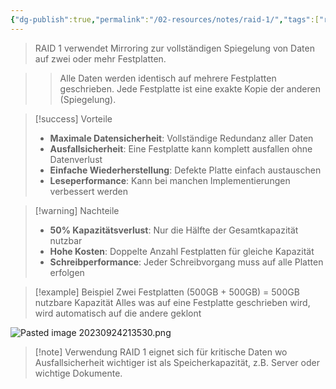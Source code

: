 ```yaml
---
{"dg-publish":true,"permalink":"/02-resources/notes/raid-1/","tags":["raid/mirroring","sicherheit/spiegelung","informatik/hardware"],"noteIcon":"","updated":"2025-09-27T02:13:10.576+02:00"}
---
```



>RAID 1 verwendet Mirroring zur vollständigen Spiegelung von Daten auf zwei oder mehr Festplatten.

>>Alle Daten werden identisch auf mehrere Festplatten geschrieben. Jede Festplatte ist eine exakte Kopie der anderen (Spiegelung).

>[!success] Vorteile
>- **Maximale Datensicherheit**: Vollständige Redundanz aller Daten
>- **Ausfallsicherheit**: Eine Festplatte kann komplett ausfallen ohne Datenverlust
>- **Einfache Wiederherstellung**: Defekte Platte einfach austauschen
>- **Leseperformance**: Kann bei manchen Implementierungen verbessert werden

>[!warning] Nachteile
>- **50% Kapazitätsverlust**: Nur die Hälfte der Gesamtkapazität nutzbar
>- **Hohe Kosten**: Doppelte Anzahl Festplatten für gleiche Kapazität
>- **Schreibperformance**: Jeder Schreibvorgang muss auf alle Platten erfolgen

>[!example] Beispiel
>Zwei Festplatten (500GB + 500GB) = 500GB nutzbare Kapazität
>Alles was auf eine Festplatte geschrieben wird, wird automatisch auf die andere geklont

![Pasted image 20230924213530.png](/img/user/02%20-%20RESOURCES/Files/IMG/Pasted%20image%2020230924213530.png)

>[!note] Verwendung
>RAID 1 eignet sich für kritische Daten wo Ausfallsicherheit wichtiger ist als Speicherkapazität, z.B. Server oder wichtige Dokumente.